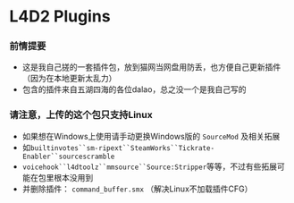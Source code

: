 # L4D2 Plugins 

### 前情提要
* 这是我自己搓的一套插件包，放到猫网当网盘用防丢，也方便自己更新插件（因为在本地更新太乱力）
* 包含的插件来自五湖四海的各位dalao，总之没一个是我自己写的

### 请注意，上传的这个包只支持Linux
* 如果想在Windows上使用请手动更换Windows版的 `SourceMod` 及相关拓展
* 如`builtinvotes``sm-ripext``SteamWorks``Tickrate-Enabler``sourcescramble`
* `voicehook``l4dtoolz``mmsource``Source:Stripper`等等，不过有些拓展可能在包里根本没用到
* 并删除插件： `command_buffer.smx` （解决Linux不加载插件CFG）
